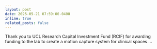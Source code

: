 ```yaml
---
layout: post
date: 2025-05-21 07:59:00-0400
inline: true
related_posts: false
---
```

Thank you to UCL Research Capital Investment Fund (RCIF) for awarding funding to the lab to create a motion capture system for clinical spaces ...